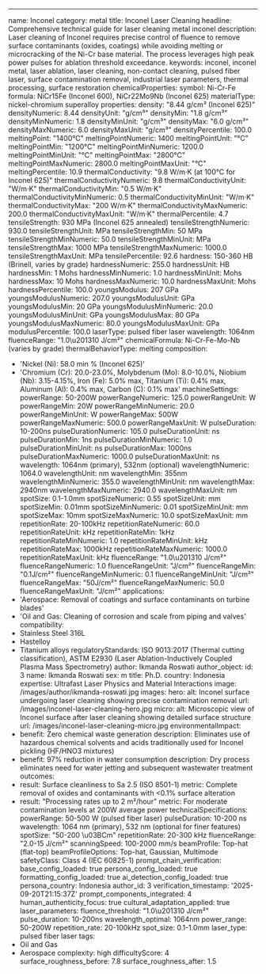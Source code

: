 ---
name: Inconel
category: metal
title: Inconel Laser Cleaning
headline: Comprehensive technical guide for laser cleaning metal inconel
description: Laser cleaning of Inconel requires precise control of fluence to remove
  surface contaminants (oxides, coatings) while avoiding melting or microcracking
  of the Ni-Cr base material. The process leverages high peak power pulses for ablation
  threshold exceedance.
keywords: inconel, inconel metal, laser ablation, laser cleaning, non-contact cleaning,
  pulsed fiber laser, surface contamination removal, industrial laser parameters,
  thermal processing, surface restoration
chemicalProperties:
  symbol: Ni-Cr-Fe
  formula: NiCr15Fe (Inconel 600), NiCr22Mo9Nb (Inconel 625)
  materialType: nickel-chromium superalloy
properties:
  density: "8.44 g/cm³ (Inconel 625)"
  densityNumeric: 8.44
  densityUnit: "g/cm³"
  densityMin: "1.8 g/cm³"
  densityMinNumeric: 1.8
  densityMinUnit: "g/cm³"
  densityMax: "6.0 g/cm³"
  densityMaxNumeric: 6.0
  densityMaxUnit: "g/cm³"
  densityPercentile: 100.0
  meltingPoint: "1400°C"
  meltingPointNumeric: 1400
  meltingPointUnit: "°C"
  meltingPointMin: "1200°C"
  meltingPointMinNumeric: 1200.0
  meltingPointMinUnit: "°C"
  meltingPointMax: "2800°C"
  meltingPointMaxNumeric: 2800.0
  meltingPointMaxUnit: "°C"
  meltingPercentile: 10.9
  thermalConductivity: "9.8 W/m·K (at 100°C for Inconel 625)"
  thermalConductivityNumeric: 9.8
  thermalConductivityUnit: "W/m·K"
  thermalConductivityMin: "0.5 W/m·K"
  thermalConductivityMinNumeric: 0.5
  thermalConductivityMinUnit: "W/m·K"
  thermalConductivityMax: "200 W/m·K"
  thermalConductivityMaxNumeric: 200.0
  thermalConductivityMaxUnit: "W/m·K"
  thermalPercentile: 4.7
  tensileStrength: 930 MPa (Inconel 625 annealed)
  tensileStrengthNumeric: 930.0
  tensileStrengthUnit: MPa
  tensileStrengthMin: 50 MPa
  tensileStrengthMinNumeric: 50.0
  tensileStrengthMinUnit: MPa
  tensileStrengthMax: 1000 MPa
  tensileStrengthMaxNumeric: 1000.0
  tensileStrengthMaxUnit: MPa
  tensilePercentile: 92.6
  hardness: 150-360 HB (Brinell, varies by grade)
  hardnessNumeric: 255.0
  hardnessUnit: HB
  hardnessMin: 1 Mohs
  hardnessMinNumeric: 1.0
  hardnessMinUnit: Mohs
  hardnessMax: 10 Mohs
  hardnessMaxNumeric: 10.0
  hardnessMaxUnit: Mohs
  hardnessPercentile: 100.0
  youngsModulus: 207 GPa
  youngsModulusNumeric: 207.0
  youngsModulusUnit: GPa
  youngsModulusMin: 20 GPa
  youngsModulusMinNumeric: 20.0
  youngsModulusMinUnit: GPa
  youngsModulusMax: 80 GPa
  youngsModulusMaxNumeric: 80.0
  youngsModulusMaxUnit: GPa
  modulusPercentile: 100.0
  laserType: pulsed fiber laser
  wavelength: 1064nm
  fluenceRange: "1.0\u201310 J/cm²"
  chemicalFormula: Ni-Cr-Fe-Mo-Nb (varies by grade)
  thermalBehaviorType: melting
composition:
- 'Nickel (Ni): 58.0 min % (Inconel 625)'
- 'Chromium (Cr): 20.0-23.0%, Molybdenum (Mo): 8.0-10.0%, Niobium (Nb): 3.15-4.15%,
  Iron (Fe): 5.0% max, Titanium (Ti): 0.4% max, Aluminum (Al): 0.4% max, Carbon (C):
  0.1% max'
machineSettings:
  powerRange: 50-200W
  powerRangeNumeric: 125.0
  powerRangeUnit: W
  powerRangeMin: 20W
  powerRangeMinNumeric: 20.0
  powerRangeMinUnit: W
  powerRangeMax: 500W
  powerRangeMaxNumeric: 500.0
  powerRangeMaxUnit: W
  pulseDuration: 10-200ns
  pulseDurationNumeric: 105.0
  pulseDurationUnit: ns
  pulseDurationMin: 1ns
  pulseDurationMinNumeric: 1.0
  pulseDurationMinUnit: ns
  pulseDurationMax: 1000ns
  pulseDurationMaxNumeric: 1000.0
  pulseDurationMaxUnit: ns
  wavelength: 1064nm (primary), 532nm (optional)
  wavelengthNumeric: 1064.0
  wavelengthUnit: nm
  wavelengthMin: 355nm
  wavelengthMinNumeric: 355.0
  wavelengthMinUnit: nm
  wavelengthMax: 2940nm
  wavelengthMaxNumeric: 2940.0
  wavelengthMaxUnit: nm
  spotSize: 0.1-1.0mm
  spotSizeNumeric: 0.55
  spotSizeUnit: mm
  spotSizeMin: 0.01mm
  spotSizeMinNumeric: 0.01
  spotSizeMinUnit: mm
  spotSizeMax: 10mm
  spotSizeMaxNumeric: 10.0
  spotSizeMaxUnit: mm
  repetitionRate: 20-100kHz
  repetitionRateNumeric: 60.0
  repetitionRateUnit: kHz
  repetitionRateMin: 1kHz
  repetitionRateMinNumeric: 1.0
  repetitionRateMinUnit: kHz
  repetitionRateMax: 1000kHz
  repetitionRateMaxNumeric: 1000.0
  repetitionRateMaxUnit: kHz
  fluenceRange: "1.0\u201310 J/cm²"
  fluenceRangeNumeric: 1.0
  fluenceRangeUnit: "J/cm²"
  fluenceRangeMin: "0.1J/cm²"
  fluenceRangeMinNumeric: 0.1
  fluenceRangeMinUnit: "J/cm²"
  fluenceRangeMax: "50J/cm²"
  fluenceRangeMaxNumeric: 50.0
  fluenceRangeMaxUnit: "J/cm²"
applications:
- 'Aerospace: Removal of coatings and surface contaminants on turbine blades'
- 'Oil and Gas: Cleaning of corrosion and scale from piping and valves'
compatibility:
- Stainless Steel 316L
- Hastelloy
- Titanium alloys
regulatoryStandards: ISO 9013:2017 (Thermal cutting classification), ASTM E2930 (Laser
  Ablation-Inductively Coupled Plasma Mass Spectrometry)
author: Ikmanda Roswati
author_object:
  id: 3
  name: Ikmanda Roswati
  sex: m
  title: Ph.D.
  country: Indonesia
  expertise: Ultrafast Laser Physics and Material Interactions
  image: /images/author/ikmanda-roswati.jpg
images:
  hero:
    alt: Inconel surface undergoing laser cleaning showing precise contamination removal
    url: /images/inconel-laser-cleaning-hero.jpg
  micro:
    alt: Microscopic view of Inconel surface after laser cleaning showing detailed
      surface structure
    url: /images/inconel-laser-cleaning-micro.jpg
environmentalImpact:
- benefit: Zero chemical waste generation
  description: Eliminates use of hazardous chemical solvents and acids traditionally
    used for Inconel pickling (HF/HNO3 mixtures)
- benefit: 97% reduction in water consumption
  description: Dry process eliminates need for water jetting and subsequent wastewater
    treatment
outcomes:
- result: Surface cleanliness to Sa 2.5 (ISO 8501-1)
  metric: Complete removal of oxides and contaminants with <0.1% surface alteration
- result: "Processing rates up to 2 m²/hour"
  metric: For moderate contamination levels at 200W average power
technicalSpecifications:
  powerRange: 50-500 W (pulsed fiber laser)
  pulseDuration: 10-200 ns
  wavelength: 1064 nm (primary), 532 nm (optional for finer features)
  spotSize: "50-200 \u03BCm"
  repetitionRate: 20-300 kHz
  fluenceRange: "2.0-15 J/cm²"
  scanningSpeed: 100-2000 mm/s
  beamProfile: Top-hat (flat-top)
  beamProfileOptions: Top-hat, Gaussian, Multimode
  safetyClass: Class 4 (IEC 60825-1)
prompt_chain_verification:
  base_config_loaded: true
  persona_config_loaded: true
  formatting_config_loaded: true
  ai_detection_config_loaded: true
  persona_country: Indonesia
  author_id: 3
  verification_timestamp: '2025-09-20T21:15:37Z'
  prompt_components_integrated: 4
  human_authenticity_focus: true
  cultural_adaptation_applied: true
laser_parameters:
  fluence_threshold: "1.0\u201310 J/cm²"
  pulse_duration: 10-200ns
  wavelength_optimal: 1064nm
  power_range: 50-200W
  repetition_rate: 20-100kHz
  spot_size: 0.1-1.0mm
  laser_type: pulsed fiber laser
tags:
- Oil and Gas
- Aerospace
complexity: high
difficultyScore: 4
surface_roughness_before: 7.8
surface_roughness_after: 1.5
